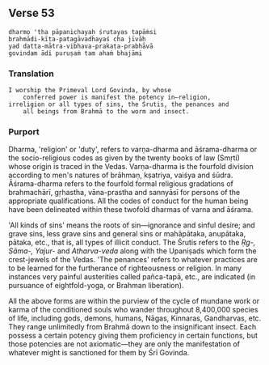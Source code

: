 ## Verse 53

    dharmo 'tha pāpanichayaḥ śrutayas tapāṁsi
    brahmādi-kīṭa-patagāvadhayaś cha jīvāḥ
    yad datta-mātra-vibhava-prakaṭa-prabhāvā
    govindam ādi puruṣaṁ tam ahaṁ bhajāmi

### Translation

    I worship the Primeval Lord Govinda, by whose
        conferred power is manifest the potency in—religion,
    irreligion or all types of sins, the Śrutis, the penances and
        all beings from Brahmā to the worm and insect.

### Purport

Dharma, 'religion' or 'duty', refers to varṇa-dharma and āśrama-dharma or the socio-religious codes as given by the twenty books of law (Smṛti) whose origin is traced in the Vedas. Varṇa-dharma is the fourfold division according to men's natures of brāhmaṇ, kṣatriya, vaiśya and śūdra. Āśrama-dharma refers to the fourfold formal religious gradations of brahmachārī, gṛhastha, vāna-prastha and sannyāsī for persons of the appropriate qualifications. All the codes of conduct for the human being have been delineated within these twofold dharmas of varna and āśrama.

'All kinds of sins' means the roots of sin—ignorance and sinful desire; and grave sins, less grave sins and general sins or mahāpātaka, anupātaka, pātaka, etc., that is, all types of illicit conduct. The Śrutis refers to the *Ṛg-, Sāma-, Yajur-* and *Atharva-veda* along with the Upaniṣads which form the crest-jewels of the Vedas. 'The penances' refers to whatever practices are to be learned for the furtherance of righteousness or religion. In many instances very painful austerities called pañca-tapā, etc., are indicated (in pursuance of eightfold-yoga, or Brahman liberation).

All the above forms are within the purview of the cycle of mundane work or karma of the conditioned souls who wander throughout 8,400,000 species of life, including gods, demons, humans, Nāgas, Kinnaras, Gandharvas, etc. They range unlimitedly from Brahmā down to the insignificant insect. Each possess a certain potency giving them proficiency in certain functions, but those potencies are not axiomatic—they are only the manifestation of whatever might is sanctioned for them by Śrī Govinda.
